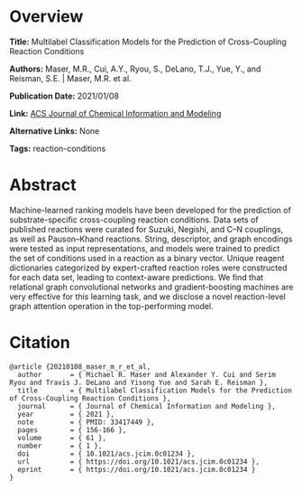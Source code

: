 # Overview
**Title:**
Multilabel Classification Models for the Prediction of Cross-Coupling Reaction Conditions

**Authors:**
Maser, M.R., Cui, A.Y., Ryou, S., DeLano, T.J., Yue, Y., and Reisman, S.E. |
Maser, M.R. et al.

**Publication Date:**
2021/01/08

**Link:**
[ACS Journal of Chemical Information and Modeling](https://pubs.acs.org/doi/10.1021/acs.jcim.0c01234)

**Alternative Links:**
None

**Tags:**
reaction-conditions


# Abstract
Machine-learned ranking models have been developed for the prediction of substrate-specific cross-coupling reaction conditions.
Data sets of published reactions were curated for Suzuki, Negishi, and C–N couplings, as well as Pauson–Khand reactions.
String, descriptor, and graph encodings were tested as input representations, and models were trained to predict the set of conditions used in a reaction as a binary vector.
Unique reagent dictionaries categorized by expert-crafted reaction roles were constructed for each data set, leading to context-aware predictions.
We find that relational graph convolutional networks and gradient-boosting machines are very effective for this learning task, and we disclose a novel reaction-level graph attention operation in the top-performing model.


# Citation
```
@article {20210108_maser_m_r_et_al,
  author       = { Michael R. Maser and Alexander Y. Cui and Serim Ryou and Travis J. DeLano and Yisong Yue and Sarah E. Reisman },
  title        = { Multilabel Classification Models for the Prediction of Cross-Coupling Reaction Conditions },
  journal      = { Journal of Chemical Information and Modeling },
  year         = { 2021 },
  note         = { PMID: 33417449 },
  pages        = { 156-166 },
  volume       = { 61 },
  number       = { 1 },
  doi          = { 10.1021/acs.jcim.0c01234 },
  url          = { https://doi.org/10.1021/acs.jcim.0c01234 },
  eprint       = { https://doi.org/10.1021/acs.jcim.0c01234 }
}
```
